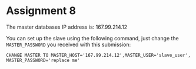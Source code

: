 # Assignment 8


The master databases IP address is: 167.99.214.12

You can set up the slave using the following command, just change the `MASTER_PASSWORD` you received with this submission:
```
CHANGE MASTER TO MASTER_HOST='167.99.214.12',MASTER_USER='slave_user', MASTER_PASSWORD='replace me'
```
